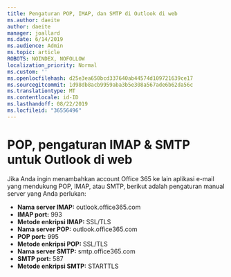 ```yaml
---
title: Pengaturan POP, IMAP, dan SMTP di Outlook di web
ms.author: daeite
author: daeite
manager: joallard
ms.date: 6/14/2019
ms.audience: Admin
ms.topic: article
ROBOTS: NOINDEX, NOFOLLOW
localization_priority: Normal
ms.custom: ''
ms.openlocfilehash: d25e3ea650bcd337640ab44574d109721639ce17
ms.sourcegitcommit: 1d98db8acb9959aba3b5e308a567ade6b62da56c
ms.translationtype: MT
ms.contentlocale: id-ID
ms.lasthandoff: 08/22/2019
ms.locfileid: "36556496"
---
```

# <a name="pop-imap--smtp-settings-for-outlook-on-the-web"></a>POP, pengaturan IMAP & SMTP untuk Outlook di web

Jika Anda ingin menambahkan account Office 365 ke lain aplikasi e-mail yang mendukung POP, IMAP, atau SMTP, berikut adalah pengaturan manual server yang Anda perlukan:
  
- **Nama server IMAP:** outlook.office365.com
- **IMAP port:** 993
- **Metode enkripsi IMAP:** SSL/TLS
- **Nama server POP:** outlook.office365.com  
- **POP port:** 995  
- **Metode enkripsi POP:** SSL/TLS  
- **Nama server SMTP:** smtp.office365.com
- **SMTP port:** 587
- **Metode enkripsi SMTP:** STARTTLS